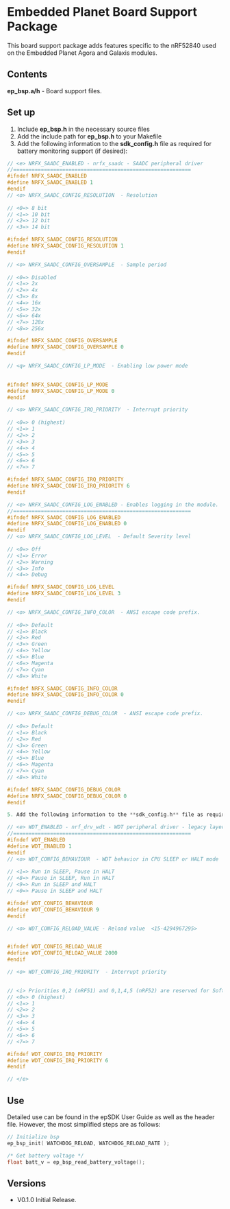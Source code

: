 # Embedded Planet Board Support Package

This board support package adds features specific to the nRF52840 used on the Embedded Planet Agora and Galaxis modules.

## Contents
**ep_bsp.a/h** - Board support files.  

## Set up
1. Include **ep_bsp.h** in the necessary source files
2. Add the include path for **ep_bsp.h** to your Makefile
4. Add the following information to the **sdk_config.h** file as required for battery monitoring support (if desired):

```C++
// <e> NRFX_SAADC_ENABLED - nrfx_saadc - SAADC peripheral driver
//==========================================================
#ifndef NRFX_SAADC_ENABLED
#define NRFX_SAADC_ENABLED 1
#endif
// <o> NRFX_SAADC_CONFIG_RESOLUTION  - Resolution
 
// <0=> 8 bit 
// <1=> 10 bit 
// <2=> 12 bit 
// <3=> 14 bit 

#ifndef NRFX_SAADC_CONFIG_RESOLUTION
#define NRFX_SAADC_CONFIG_RESOLUTION 1
#endif

// <o> NRFX_SAADC_CONFIG_OVERSAMPLE  - Sample period
 
// <0=> Disabled 
// <1=> 2x 
// <2=> 4x 
// <3=> 8x 
// <4=> 16x 
// <5=> 32x 
// <6=> 64x 
// <7=> 128x 
// <8=> 256x 

#ifndef NRFX_SAADC_CONFIG_OVERSAMPLE
#define NRFX_SAADC_CONFIG_OVERSAMPLE 0
#endif

// <q> NRFX_SAADC_CONFIG_LP_MODE  - Enabling low power mode
 

#ifndef NRFX_SAADC_CONFIG_LP_MODE
#define NRFX_SAADC_CONFIG_LP_MODE 0
#endif

// <o> NRFX_SAADC_CONFIG_IRQ_PRIORITY  - Interrupt priority
 
// <0=> 0 (highest) 
// <1=> 1 
// <2=> 2 
// <3=> 3 
// <4=> 4 
// <5=> 5 
// <6=> 6 
// <7=> 7 

#ifndef NRFX_SAADC_CONFIG_IRQ_PRIORITY
#define NRFX_SAADC_CONFIG_IRQ_PRIORITY 6
#endif

// <e> NRFX_SAADC_CONFIG_LOG_ENABLED - Enables logging in the module.
//==========================================================
#ifndef NRFX_SAADC_CONFIG_LOG_ENABLED
#define NRFX_SAADC_CONFIG_LOG_ENABLED 0
#endif
// <o> NRFX_SAADC_CONFIG_LOG_LEVEL  - Default Severity level
 
// <0=> Off 
// <1=> Error 
// <2=> Warning 
// <3=> Info 
// <4=> Debug 

#ifndef NRFX_SAADC_CONFIG_LOG_LEVEL
#define NRFX_SAADC_CONFIG_LOG_LEVEL 3
#endif

// <o> NRFX_SAADC_CONFIG_INFO_COLOR  - ANSI escape code prefix.
 
// <0=> Default 
// <1=> Black 
// <2=> Red 
// <3=> Green 
// <4=> Yellow 
// <5=> Blue 
// <6=> Magenta 
// <7=> Cyan 
// <8=> White 

#ifndef NRFX_SAADC_CONFIG_INFO_COLOR
#define NRFX_SAADC_CONFIG_INFO_COLOR 0
#endif

// <o> NRFX_SAADC_CONFIG_DEBUG_COLOR  - ANSI escape code prefix.
 
// <0=> Default 
// <1=> Black 
// <2=> Red 
// <3=> Green 
// <4=> Yellow 
// <5=> Blue 
// <6=> Magenta 
// <7=> Cyan 
// <8=> White 

#ifndef NRFX_SAADC_CONFIG_DEBUG_COLOR
#define NRFX_SAADC_CONFIG_DEBUG_COLOR 0
#endif

5. Add the following information to the **sdk_config.h** file as required for the watchdog:

// <e> WDT_ENABLED - nrf_drv_wdt - WDT peripheral driver - legacy layer
//==========================================================
#ifndef WDT_ENABLED
#define WDT_ENABLED 1
#endif
// <o> WDT_CONFIG_BEHAVIOUR  - WDT behavior in CPU SLEEP or HALT mode
 
// <1=> Run in SLEEP, Pause in HALT 
// <8=> Pause in SLEEP, Run in HALT 
// <9=> Run in SLEEP and HALT 
// <0=> Pause in SLEEP and HALT 

#ifndef WDT_CONFIG_BEHAVIOUR
#define WDT_CONFIG_BEHAVIOUR 9
#endif

// <o> WDT_CONFIG_RELOAD_VALUE - Reload value  <15-4294967295> 


#ifndef WDT_CONFIG_RELOAD_VALUE
#define WDT_CONFIG_RELOAD_VALUE 2000
#endif

// <o> WDT_CONFIG_IRQ_PRIORITY  - Interrupt priority
 

// <i> Priorities 0,2 (nRF51) and 0,1,4,5 (nRF52) are reserved for SoftDevice
// <0=> 0 (highest) 
// <1=> 1 
// <2=> 2 
// <3=> 3 
// <4=> 4 
// <5=> 5 
// <6=> 6 
// <7=> 7 

#ifndef WDT_CONFIG_IRQ_PRIORITY
#define WDT_CONFIG_IRQ_PRIORITY 6
#endif

// </e>

```

## Use
Detailed use can be found in the epSDK User Guide as well as the header file. However, the most simplified steps are as follows:

```C++
// Initialize bsp
ep_bsp_init( WATCHDOG_RELOAD, WATCHDOG_RELOAD_RATE );

/* Get battery voltage */
float batt_v = ep_bsp_read_battery_voltage();

```

## Versions
- V0.1.0 Initial Release.
